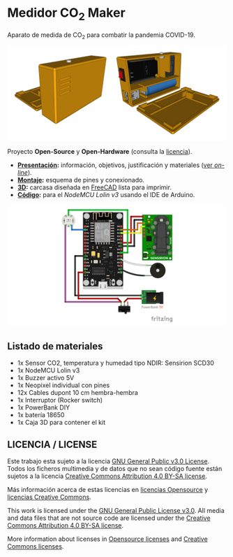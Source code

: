 # Medidor CO<sub>2</sub> Maker
Aparato de medida de CO<sub>2</sub> para combatir la pandemia COVID-19.

![MedidorCO2](3D/SCD30-unit.png)

Proyecto **Open-Source** y **Open-Hardware** (consulta la [licencia](#licencia--license)).


* **[Presentación](presentacion/):** información, objetivos, justificación y materiales ([ver *on-line*](https://mgesteiro.github.io/medidorCO2/)).
* **[Montaje](montaje/):** esquema de pines y conexionado.
* **[3D](3D/):** carcasa diseñada en [FreeCAD](https://freecadweb.org) lista para imprimir.
* **[Código](codigo/):** para el *NodeMCU Lolin v3* usando el IDE de Arduino.

![Montaje](montaje/montaje_medidor_CO2_powerbank.png)


## Listado de materiales

* 1x Sensor CO2, temperatura y humedad tipo NDIR: Sensirion SCD30
* 1x NodeMCU Lolin v3
* 1x Buzzer activo 5V
* 1x Neopixel individual con pines
* 12x Cables dupont 10 cm hembra-hembra
* 1x Interruptor (Rocker switch)
* 1x PowerBank DIY
* 1x batería 18650
* 1x Caja 3D para contener el kit

## LICENCIA / LICENSE

Este trabajo esta sujeto a la licencia [GNU General Public v3.0 License](LICENSE-GPLV30). Todos los ficheros multimedia y de datos que no sean código fuente están sujetos a la licencia [Creative Commons Attribution 4.0 BY-SA license](LICENSE-CCBYSA40).

Más información acerca de estas licencias en [licencias Opensource](https://opensource.org/licenses/) y [licencias Creative Commons](https://creativecommons.org/licenses/).

This work is licensed under the [GNU General Public License v3.0](LICENSE-GPLV30). All media and data files that are not source code are licensed under the [Creative Commons Attribution 4.0 BY-SA license](LICENSE-CCBYSA40).

More information about licenses in [Opensource licenses](https://opensource.org/licenses/) and [Creative Commons licenses](https://creativecommons.org/licenses/).